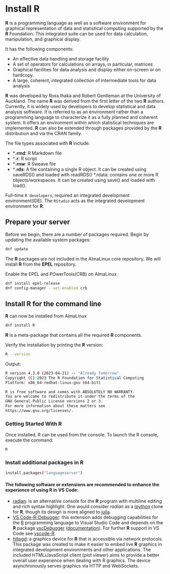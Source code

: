 # Install R

**R** is a programming language as well as a software environment for graphical representation of data and statistical computing supported by the **R** Foundation. This integrated suite can be used for data calculation, manipulation, and graphical display.

It has the following components:

- An effective data handling and storage facility
- A set of operators for calculations on arrays, in particular, matrices
- Graphical facilities for data analysis and display either on-screen or on hardcopy.
- A large, coherent, integrated collection of intermediate tools for data analysis

**R** was developed by Ross Ihaka and Robert Gentleman at the University of Auckland. The name **R** was derived from the first letter of the two **R** authors. Currently, it is widely used by developers to develop statistical and data analysis software. It is referred to as an environment rather than a programming language to characterize it as a fully planned and coherent system. It offers an environment within which statistical techniques are implemented. **R** can also be extended through packages provided by the **R** distribution and via the CRAN family.

The file types associated with **R** include:

- ***.rmd**: R Markdown file
- ***.r**: R script
- ***.rnw**: R Sweave file
- ***.rds**: A file containing a single R object. It can be created using saveRDS() and loaded with readRDS()
*.rdata: contains one or more R objects/workspaces. It can be created using save() and loaded with load().

Full-time `R developers`, required an integrated development environment(IDE). The `RStudio` acts as the integrated development environment for **R**.

## Prepare your server

Before we begin, there are a number of packages required. Begin by updating the available system packages:

```sh
dnf update
```

The **R** packages are not included in the AlmaLinux core repository. We will install **R** from the **EPEL** repository.


Enable the EPEL and POwerTools(CRB) on AlmaLinux.

```sh
dnf install epel-release
dnf config-manager --set-enabled crb
```

## Install R for the command line

**R** can now be installed from AlmaLinux

```sh
dnf install R
```

**R** is a meta-package that contains all the required **R** components.

Verify the installation by printing the **R** version:

```sh
R --version
```

Output:

```sh
R version 4.3.0 (2023-04-21) -- "Already Tomorrow"
Copyright (C) 2023 The R Foundation for Statistical Computing
Platform: x86_64-redhat-linux-gnu (64-bit)

R is free software and comes with ABSOLUTELY NO WARRANTY.
You are welcome to redistribute it under the terms of the
GNU General Public License versions 2 or 3.
For more information about these matters see
https://www.gnu.org/licenses/.
```

###  Getting Started With R

Once installed, R can be used from the console. To launch the R console, execute the command:

```sh
R
```

### Install additional packages in R

```sh
install.packages("languageserver")
```

#### The following software or extensions are recommended to enhance the experience of using R in VS Code:

- [radian](https://github.com/randy3k/radian): is an alternative console for the **R** program with multiline editing and rich syntax highlight. One would consider _radian_ as a [ipython](https://github.com/ipython/ipython) clone for **R**, though its design is more aligned to [julia](https://julialang.org).
- [VS Code-R-Debugger](https://github.com/ManuelHentschel/VSCode-R-Debugger): this extension adds debugging capabilities for the [R](https://www.r-project.org/) programming language to Visual Studio Code and depends on the **R** package [vscDebugger](https://github.com/ManuelHentschel/vscDebugger) ([documentation](https://manuelhentschel.github.io/vscDebugger/)). For further **R** support in VS Code see [vscode-R](https://github.com/Ikuyadeu/vscode-R).
- [httpgd](https://github.com/nx10/httpgd): a graphics device for **R** that is accessible via network protocols. This package was created to make it easier to embed live **R** graphics in integrated development environments and other applications. The included HTML/JavaScript client (plot viewer) aims to provide a better overall user experience when dealing with R graphics. The device asynchronously serves graphics via HTTP and WebSockets.
